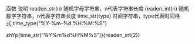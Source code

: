 函数			说明
readen_str(n)	随机字母字符串，n代表字符串长度
readen_int(n)	随机数字字符串，n代表字符串长度
time_str(type)	时间字符串，type代表时间格式,time_type("%Y-%m-%d %H:%M:%S")





<fpqqlsh>zhYp{time_str("%Y%m%d%H%M%S")}{readen_int(2)}</fpqqlsh>

